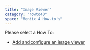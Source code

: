 ```yaml
---
title: "Image Viewer"
category: "howto40"
space: "Mendix 4 How-to's"
---
```

Please select a How To:

*   [Add and configure an image viewer](add-and-configure-an-image-viewer)
